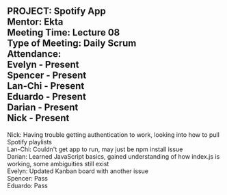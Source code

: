 PROJECT: Spotify App  
Mentor: Ekta  
Meeting Time: Lecture 08  
Type of Meeting: Daily Scrum  
Attendance:  
Evelyn - Present  
Spencer - Present  
Lan-Chi - Present  
Eduardo - Present  
Darian - Present  
Nick - Present  
-------------------------------------------------------------------------------------------  
Nick: Having trouble getting authentication to work, looking into how to pull Spotify playlists  
Lan-Chi: Couldn't get app to run, may just be npm install issue  
Darian: Learned JavaScript basics, gained understanding of how index.js is working, some ambiguities still exist  
Evelyn: Updated Kanban board with another issue  
Spencer: Pass  
Eduardo: Pass
